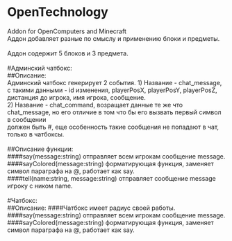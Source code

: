 # OpenTechnology<br>
Addon for OpenComputers and Minecraft<br>
Аддон добавляет разные по смыслу и применению блоки и предметы.<br>
<br>
Аддон содержит 5 блоков и 3 предмета.<br>
<br>
#Админский чатбокс:<br>
##Описание:<br>
    Админский чатбокс генерирует 2 события.
     1) Название - chat_message, с такими данными - id изменения, playerPosX, playerPosY, playerPosZ, дистанция до игрока, имя игрока, сообщение.<br>
     2) Название - chat_command, возращает данные те же что chat_message, но его отличие в том что бы его вызвать первый символ в сообщении<br> должен быть #, еще особенность такие сообщения не попадают в чат, только в чатбоксы.<br>
  <br>
##Описание функции:<br>
####say(message:string) отправляет всем игрокам сообщение message.<br>
####sayColored(message:string) форматирующая функция, заменяет символ параграфа на @, работает как say.<br>
####tell(name:string, message:string) отправляет сообщение message игроку с ником name.<br>
<br>
#Чатбокс:<br>
##Описание:
####Чатбокс имеет радиус своей работы.<br>
####say(message:string) отправляет всем игрокам сообщение message.<br>
####sayColored(message:string) форматирующая функция, заменяет символ параграфа на @, работает как say.<br>
